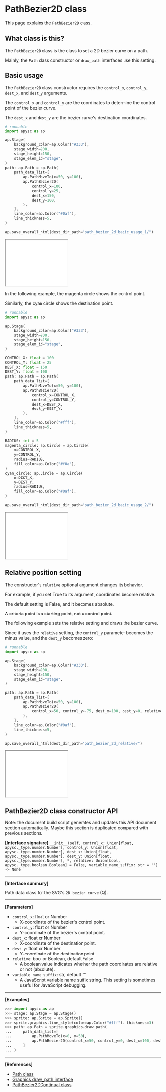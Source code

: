 # PathBezier2D class

This page explains the `PathBezier2D` class.

## What class is this?

The `PathBezier2D` class is the class to set a 2D bezier curve on a path.

Mainly, the `Path` class constructor or `draw_path` interfaces use this setting.

## Basic usage

The `PathBezier2D` class constructor requires the `control_x`, `control_y`, `dest_x`, and `dest_y` arguments.

The `control_x` and `control_y` are the coordinates to determine the control point of the bezier curve.

The `dest_x` and `dest_y` are the bezier curve's destination coordinates.

```py
# runnable
import apysc as ap

ap.Stage(
    background_color=ap.Color("#333"),
    stage_width=200,
    stage_height=150,
    stage_elem_id="stage",
)
path: ap.Path = ap.Path(
    path_data_list=[
        ap.PathMoveTo(x=50, y=100),
        ap.PathBezier2D(
            control_x=100,
            control_y=25,
            dest_x=150,
            dest_y=100,
        ),
    ],
    line_color=ap.Color("#0af"),
    line_thickness=5,
)

ap.save_overall_html(dest_dir_path="path_bezier_2d_basic_usage_1/")
```

<iframe src="static/path_bezier_2d_basic_usage_1/index.html" width="200" height="150"></iframe>

In the following example, the magenta circle shows the control point.

Similarly, the cyan circle shows the destination point.

```py
# runnable
import apysc as ap

ap.Stage(
    background_color=ap.Color("#333"),
    stage_width=200,
    stage_height=150,
    stage_elem_id="stage",
)

CONTROL_X: float = 100
CONTROL_Y: float = 25
DEST_X: float = 150
DEST_Y: float = 100
path: ap.Path = ap.Path(
    path_data_list=[
        ap.PathMoveTo(x=50, y=100),
        ap.PathBezier2D(
            control_x=CONTROL_X,
            control_y=CONTROL_Y,
            dest_x=DEST_X,
            dest_y=DEST_Y,
        ),
    ],
    line_color=ap.Color("#fff"),
    line_thickness=5,
)

RADIUS: int = 5
magenta_circle: ap.Circle = ap.Circle(
    x=CONTROL_X,
    y=CONTROL_Y,
    radius=RADIUS,
    fill_color=ap.Color("#f0a"),
)
cyan_circle: ap.Circle = ap.Circle(
    x=DEST_X,
    y=DEST_Y,
    radius=RADIUS,
    fill_color=ap.Color("#0af"),
)

ap.save_overall_html(dest_dir_path="path_bezier_2d_basic_usage_2/")
```

<iframe src="static/path_bezier_2d_basic_usage_2/index.html" width="200" height="150"></iframe>

## Relative position setting

The constructor's `relative` optional argument changes its behavior.

For example, if you set True to its argument, coordinates become relative.

The default setting is False, and it becomes absolute.

A criteria point is a starting point, not a control point.

The following example sets the relative setting and draws the bezier curve.

Since it uses the `relative` setting, the `control_y` parameter becomes the minus value, and the `dest_y` becomes zero:

```py
# runnable
import apysc as ap

ap.Stage(
    background_color=ap.Color("#333"),
    stage_width=200,
    stage_height=150,
    stage_elem_id="stage",
)

path: ap.Path = ap.Path(
    path_data_list=[
        ap.PathMoveTo(x=50, y=100),
        ap.PathBezier2D(
            control_x=50, control_y=-75, dest_x=100, dest_y=0, relative=True
        ),
    ],
    line_color=ap.Color("#0af"),
    line_thickness=5,
)

ap.save_overall_html(dest_dir_path="path_bezier_2d_relative/")
```

<iframe src="static/path_bezier_2d_relative/index.html" width="200" height="150"></iframe>

## PathBezier2D class constructor API

<!-- Docstring: apysc._geom.path_bezier_2d.PathBezier2D.__init__ -->

<span class="inconspicuous-txt">Note: the document build script generates and updates this API document section automatically. Maybe this section is duplicated compared with previous sections.</span>

**[Interface signature]** `__init__(self, control_x: Union[float, apysc._type.number.Number], control_y: Union[float, apysc._type.number.Number], dest_x: Union[float, apysc._type.number.Number], dest_y: Union[float, apysc._type.number.Number], *, relative: Union[bool, apysc._type.boolean.Boolean] = False, variable_name_suffix: str = '') -> None`<hr>

**[Interface summary]**

Path data class for the SVG's `2D bezier curve` (Q).<hr>

**[Parameters]**

- `control_x`: float or Number
  - X-coordinate of the bezier's control point.
- `control_y`: float or Number
  - Y-coordinate of the bezier's control point.
- `dest_x`: float or Number
  - X-coordinate of the destination point.
- `dest_y`: float or Number
  - Y-coordinate of the destination point.
- `relative`: bool or Boolean, default False
  - A boolean value indicates whether the path coordinates are relative or not (absolute).
- `variable_name_suffix`: str, default ""
  - A JavaScript variable name suffix string. This setting is sometimes useful for JavaScript debugging.

<hr>

**[Examples]**

```py
>>> import apysc as ap
>>> stage: ap.Stage = ap.Stage()
>>> sprite: ap.Sprite = ap.Sprite()
>>> sprite.graphics.line_style(color=ap.Color("#fff"), thickness=3)
>>> path: ap.Path = sprite.graphics.draw_path(
...     path_data_list=[
...         ap.PathMoveTo(x=0, y=50),
...         ap.PathBezier2D(control_x=50, control_y=0, dest_x=100, dest_y=50),
...     ]
... )
```

<hr>

**[References]**

- [Path class](https://simon-ritchie.github.io/apysc/en/path.html)
- [Graphics draw_path interface](https://simon-ritchie.github.io/apysc/en/graphics_draw_path.html)
- [PathBezier2DContinual class](https://simon-ritchie.github.io/apysc/en/path_bezier_2d_continual.html)